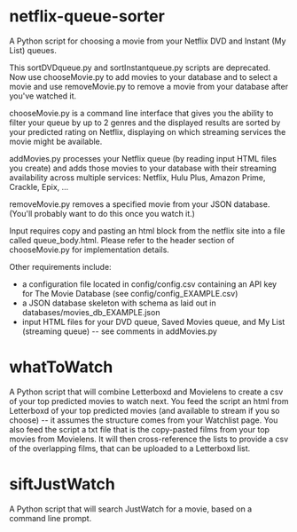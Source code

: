 # netflix-queue-sorter
A Python script for choosing a movie from your Netflix DVD and Instant (My List) queues.

This sortDVDqueue.py and sortInstantqueue.py scripts are deprecated. Now use chooseMovie.py to add movies to your database and to select a movie and use removeMovie.py to remove a movie from your database after you've watched it.

chooseMovie.py is a command line interface that gives you the ability to filter your queue by up to 2 genres and the displayed results are sorted by your predicted rating on Netflix, displaying on which streaming services the movie might be available.

addMovies.py processes your Netflix queue (by reading input HTML files you create) and adds those movies to your database with their streaming availability across multiple services: Netflix, Hulu Plus, Amazon Prime, Crackle, Epix, ...

removeMovie.py removes a specified movie from your JSON database. (You'll probably want to do this once you watch it.)

Input requires copy and pasting an html block from the netflix site into a file called queue_body.html. Please refer to the header section of chooseMovie.py for implementation details.

Other requirements include:
  - a configuration file located in config/config.csv containing an API key for The Movie Database (see config/config_EXAMPLE.csv)
  - a JSON database skeleton with schema as laid out in databases/movies_db_EXAMPLE.json
  - input HTML files for your DVD queue, Saved Movies queue, and My List (streaming queue) -- see comments in addMovies.py

# whatToWatch
A Python script that will combine Letterboxd and Movielens to create a csv of your top predicted movies to watch next. You feed the script an html from Letterboxd of your top predicted movies (and available to stream if you so choose) -- it assumes the structure comes from your Watchlist page. You also feed the script a txt file that is the copy-pasted films from your top movies from Movielens. It will then cross-reference the lists to provide a csv of the overlapping films, that can be uploaded to a Letterboxd list.

# siftJustWatch
A Python script that will search JustWatch for a movie, based on a command line prompt.